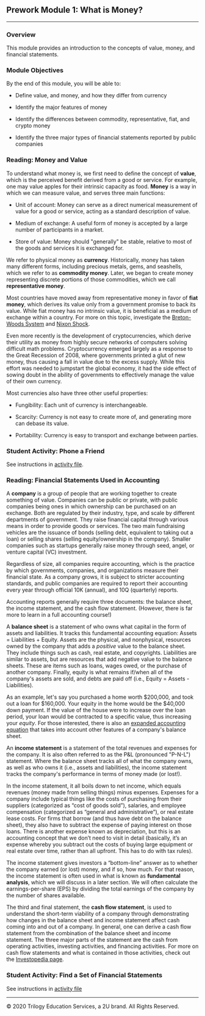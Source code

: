 ## Prework Module 1: What is Money?

---

### Overview

This module provides an introduction to the concepts of value, money, and financial statements.

### Module Objectives

By the end of this module, you will be able to:

* Define value, and money, and how they differ from currency

* Identify the major features of money

* Identify the differences between commodity, representative, fiat, and crypto money

* Identify the three major types of financial statements reported by public companies

### Reading: Money and Value

To understand what money is, we first need to define the concept of **value**, which is the perceived benefit derived from a good or service. For example, one may value apples for their intrinsic capacity as food. **Money** is a way in which we can measure value, and serves three main functions:

  * Unit of account: Money can serve as a direct numerical measurement of value for a good or service, acting as a standard description of value.

  * Medium of exchange: A useful form of money is accepted by a large number of participants in a market.

  * Store of value: Money should "generally" be stable, relative to most of the goods and services it is exchanged for.

We refer to physical money as **currency**. Historically, money has taken many different forms, including precious metals, gems, and seashells, which we refer to as **commodity money**. Later, we began to create money representing discrete portions of those commodities, which we call **representative money**.

Most countries have moved away from representative money in favor of **fiat money**, which derives its value only from a government promise to back its value. While fiat money has no intrinsic value, it is beneficial as a medium of exchange within a country. For more on this topic, investigate the [Breton-Woods System](https://en.wikipedia.org/wiki/Bretton_Woods_system) and [Nixon Shock](https://en.wikipedia.org/wiki/Nixon_shock).

Even more recently is the development of cryptocurrencies, which derive their utility as money from highly secure networks of computers solving difficult math problems. Cryptocurrency emerged largely as a response to the Great Recession of 2008, where governments printed a glut of new money, thus causing a fall in value due to the excess supply. While this effort was needed to jumpstart the global economy, it had the side effect of sowing doubt in the ability of governments to effectively manage the value of their own currency.

Most currencies also have three other useful properties:

  * Fungibility: Each unit of currency is interchangeable.

  * Scarcity: Currency is not easy to create more of, and generating more can debase its value.

  * Portability: Currency is easy to transport and exchange between parties.

### Student Activity: Phone a Friend

See instructions in [activity file](Activities/01-Stu_Phone_a_Friend/README.md).

### Reading: Financial Statements Used in Accounting

A **company** is a group of people that are working together to create something of value. Companies can be public or private, with public companies being ones in which ownership can be purchased on an exchange. Both are regulated by their industry, type, and scale by different departments of government. They raise financial capital through various means in order to provide goods or services. The two main fundraising vehicles are the issuance of bonds (selling debt, equivalent to taking out a loan) or selling shares (selling equity/ownership in the company). Smaller companies such as startups generally raise money through seed, angel, or venture capital (VC) investment.

Regardless of size, all companies require accounting, which is the practice by which governments, companies, and organizations measure their financial state. As a company grows, it is subject to stricter accounting standards, and public companies are required to report their accounting every year through official 10K (annual), and 10Q (quarterly) reports.

Accounting reports generally require three documents: the balance sheet, the income statement, and the cash flow statement. (However, there is far more to learn in a full accounting course!)

A **balance sheet** is a statement of who owns what capital in the form of assets and liabilities. It tracks this fundamental accounting equation: Assets = Liabilities + Equity. Assets are the physical, and nonphysical, resources owned by the company that adds a *positive* value to the balance sheet. They include things such as cash, real estate, and copyrights. Liabilities are similar to assets, but are resources that add negative value to the balance sheets. These are items such as loans, wages owed, or the purchase of another company. Finally, equity is what remains if/when all of the company's assets are sold, and debts are paid off (i.e., Equity = Assets - Liabilities). 

As an example, let's say you purchased a home worth $200,000, and took out a loan for $160,000. Your equity in the home would be the $40,000 down payment. If the value of the house were to increase over the loan period, your loan would be contracted to a specific value, thus increasing your *equity*. For those interested, there is also an [expanded accounting equation](https://www.investopedia.com/terms/e/expanded-accounting-equation.asp) that takes into account other features of a company's balance sheet.

An **income statement** is a statement of the total revenues and expenses for the company. It is also often referred to as the P&L (pronounced "P-N-L") statement. Where the balance sheet tracks all of what the company owns, as well as who owns it (i.e., assets and liabilities), the income statement tracks the company's performance in terms of money made (or lost!).

In the income statement, it all boils down to net income, which equals revenues (money made from selling things) minus expenses. Expenses for a company include typical things like the costs of purchasing from their suppliers (categorized as “cost of goods sold”), salaries, and employee compensation (categorized as “general and administrative”), or real estate lease costs. For firms that borrow (and thus have debt on the balance sheet), they also have to subtract the expense of paying interest on those loans. There is another expense known as depreciation, but this is an accounting concept that we don’t need to visit in detail (basically, it’s an expense whereby you subtract out the costs of buying large equipment or real estate over time, rather than all upfront. This has to do with tax rules).

The income statement gives investors a “bottom-line” answer as to whether the company earned (or lost) money, and if so, how much. For that reason, the income statement is often used in what is known as **fundamental analysis**, which we will discuss in a later section. We will often calculate the earnings-per-share (EPS) by dividing the total earnings of the company by the number of shares available.

The third and final statement, the **cash flow statement**, is used to understand the short-term viability of a company through demonstrating how changes in the balance sheet and income statement affect cash coming into and out of a company. In general, one can derive a cash flow statement from the combination of the balance sheet and income statement. The three major parts of the statement are the cash from operating activities, investing activities, and financing activities. For more on cash flow statements and what is contained in those activities, check out the [Investopedia page](https://www.investopedia.com/investing/what-is-a-cash-flow-statement/).

### Student Activity: Find a Set of Financial Statements

See instructions in [activity file](Activities/02-Stu_Find_a_Statement/README.md)


---

© 2020 Trilogy Education Services, a 2U brand. All Rights Reserved.
